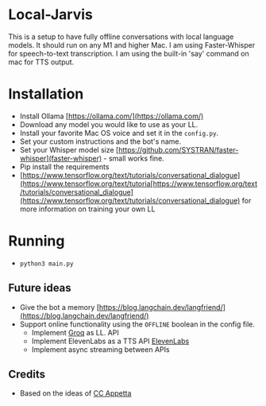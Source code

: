 # Local-Jarvis

This is a setup to have fully offline conversations with local language models.
It should run on any M1 and higher Mac.
I am using Faster-Whisper for speech-to-text transcription.
I am using the built-in 'say' command on mac for TTS output.

# Installation
- Install Ollama [https://ollama.com/](https://ollama.com/)
- Download any model you would like to use as your LL.
- Install your favorite Mac OS voice and set it in the `config.py`.
- Set your custom instructions and the bot's name.
- Set your Whisper model size [https://github.com/SYSTRAN/faster-whisper](faster-whisper) - small works
fine.
- Pip install the requirements
- [https://www.tensorflow.org/text/tutorials/conversational_dialogue](https://www.tensorflow.org/text/tutoria[https://www.tensorflow.org/text/tutorials/conversational_dialogue](https://www.tensorflow.org/text/tutorials/conversational_dialogue) for more information on training your own LL

# Running
- `python3 main.py`


## Future ideas
- Give the bot a memory [https://blog.langchain.dev/langfriend/](https://blog.langchain.dev/langfriend/)
- Support online functionality using the `OFFLINE` boolean in the config file.
   - Implement [Groq](https://groq.com/) as LL. API
   - Implement ElevenLabs as a TTS API [ElevenLabs](https://elevenlabs.io/ )
   - Implement async streaming between APIs

## Credits
- Based on the ideas of [CC Appetta](https://github.com/ccappetta)